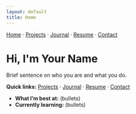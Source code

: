 ```yaml
---
layout: default
title: Home
---
```


[Home](/) · [Projects](/projects) · [Journal](/journal) · [Resume](/resume) · [Contact](/contact)


# Hi, I'm Your Name
Brief sentence on who you are and what you do.

**Quick links:** [Projects](/projects) · [Journal](/journal) · [Resume](/resume) · [Contact](/contact)

- **What I’m best at:** (bullets)
- **Currently learning:** (bullets)
